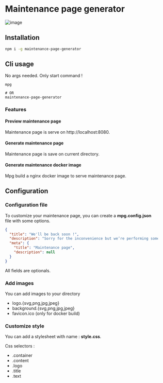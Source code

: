# Maintenance page generator

![image](https://user-images.githubusercontent.com/12694685/70395036-0afc1600-19fb-11ea-9139-b4cc0258b899.png)

## Installation

```bash
npm i -g maintenance-page-generator
```

## Cli usage

No args needed. Only start command !

```
mpg

# OR
maintenance-page-generator
```

### Features

#### Preview maintenance page

Maintenance page is serve on http://localhost:8080.

#### Generate maintenance page

Maintenance page is save on current directory.

#### Generate maintenance docker image

Mpg build a nginx docker image to serve maintenance page.

## Configuration

### Configuration file

To customize your maintenance page, you can create a **mpg.config.json** file with some options.

```json
{
  "title": "We'll be back soon !",
  "description": "Sorry for the inconvenience but we’re performing some maintenance at the moment.",
  "meta": {
    "title": "Maintenance page",
    "description": null
  }
}
```

All fields are optionals.

### Add images

You can add images to your directory

- logo.{svg,png,jpg,jpeg}
- background.{svg,png,jpg,jpeg}
- favicon.ico (only for docker build)

### Customize style

You can add a stylesheet with name : **style.css**.

Css selectors :

- .container
- .content
- .logo
- .title
- .text
